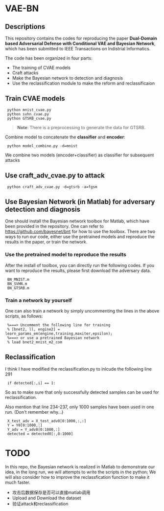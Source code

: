 # VAE-BN

## Descriptions

   This repository contains the codes for reproducing the paper **Dual-Domain based Adversarial Defense with Conditional VAE and Bayesian Network**, which has been submitted to IEEE Transactions on Indistrial Informatics. 
     
   The code has been organized in four parts:
   
   * The training of CVAE models
   * Craft attacks
   * Make the Bayesian network to detection and diagnosis
   * Use the reclassification module to make the reform and reclassificaion
   
## Train CVAE models
   
     python mnist_cvae.py
     python svhn_cvae.py
     python GTSRB_cvae.py  
     
   >**Note**: There is a preprocessing to generate the data for GTSRB.
    
   Combine model to concatenate the **classifier** and **encoder**:
   
     python model_combine.py -d=mnist
     
   We combine two models (encoder+classifier) as classifier for subsequent attacks


## Use craft_adv_cvae.py to attack

     python craft_adv_cvae.py -d=gtsrb -a=fgsm
   
## Use Bayesian Network (in Matlab) for adversary detection and diagnosis

   One should install the Bayesian network toolbox for Matlab, which have been provided in the repository. 
   One can refer to https://github.com/bayesnet/bnt for how to use the toolbox.
   There are two ways to run our code, either use the pretrained models and reproduce the results in the paper, or train the network.
   
### Use the pretrained model to reproduce the results

   After the install of toolbox, you can directly run the following codes. If you want to reproduce the results, please first download the adversary data.
   
     BN_MNIST.m
     BN_SVHN.m
     BN_GTSRB.m
     
### Train a network by yourself

   One can also train a network by simply uncommenting the lines in the above scripts, as follows:
   
     %===> Uncomment the following line for training
     % [bnet2, ll, engine2] = learn_params_em(engine,training,maxiter,epsilon);
     %===> or use a pretrained Bayesian network
     % load bnet2_mnist_m2_com
   
## Reclassification

   I think I have modified the reclassification.py to inlcude the following line 291
    
     if detected[:,i] == 1: 
    
   So as to make sure that only successfully detected samples can be used for reclassification.
   
   Also mention that line 234-237, only 1000 samples have been used in one run. (Don't remember why...)
   
     X_test_adv = X_test_adv0[0:1000,:,:]
     Y = Y0[0:1000,:]
     Y_adv = Y_adv0[0:1000,:]
     detected = detected0[:,0:1000]

# TODO

   In this repo, the Bayesian network is realized in Matlab to demonstrate our idea, in the long run, we will attempts to write the scripts in the python;
   We will also consider how to improve the reclassfication function to make it much faster.
   
   * 攻击后数据保存是否可以直接matlab调用
   * Upload and Download the dataset
   * 验证attack和reclassification
